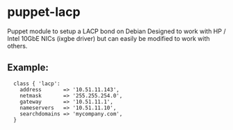puppet-lacp
===========

Puppet module to setup a LACP bond on Debian
Designed to work with HP / Intel 10GbE NICs (ixgbe driver) but can easily be modified to work with others.

## Example:

```
  class { 'lacp':
    address       => '10.51.11.143',
    netmask       => '255.255.254.0',
    gateway       => '10.51.11.1',
    nameservers   => '10.51.11.10',
    searchdomains => 'mycompany.com',
  }
```
